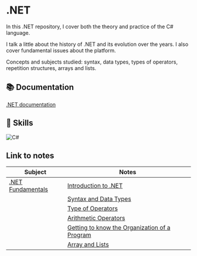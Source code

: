 # .NET

In this .NET repository, I cover both the theory and practice of the C# language.

I talk a little about the history of .NET and its evolution over the years. I also cover fundamental issues about the platform.

Concepts and subjects studied: syntax, data types, types of operators, repetition structures, arrays and lists.

## 📚 Documentation

[.NET documentation](https://learn.microsoft.com/pt-br/dotnet/)

## 🧐 Skills

![C#](https://img.shields.io/badge/C%23-000?style=for-the-badge&logo=c-sharp&logoColor=823085)

## Link to notes

| Subject | Notes |
|---------|-------|
| [.NET Fundamentals](https://github.com/fernandakflima/.NET-studies/tree/main/dotnet-fundamentals) | [Introduction to .NET](https://github.com/fernandakflima/.NET-studies/blob/main/dotnet-fundamentals/introduction-to-dotnet.md) |
| | [Syntax and Data Types](https://github.com/fernandakflima/.NET-studies/blob/main/dotnet-fundamentals/syntax-and-data-types.md) |
| | [Type of Operators](https://github.com/fernandakflima/.NET-studies/blob/main/dotnet-fundamentals/types-of-operators.md) |
| | [Arithmetic Operators](https://github.com/fernandakflima/.NET-studies/blob/main/dotnet-fundamentals/arithmetic-operators.md) |
| | [Getting to know the Organization of a Program](https://github.com/fernandakflima/.NET-studies/blob/main/dotnet-fundamentals/getting-to-know-the-organization-of-a-program.md) |
| | [Array and Lists](https://github.com/fernandakflima/.NET-studies/blob/main/dotnet-fundamentals/array-and-lists.md) |